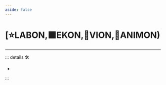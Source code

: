 ```yaml
---
aside: false
---
```

# [⭐<labor>LABON</labor>,🟩<ekos>EKON</ekos>,🔻<via>VION</via>,💜<anima>ANIMON</anima>)

---

<!-- =================================================== -->
<!-- =================================================== -->
<!-- =================================================== -->
<!-- =================================================== -->
<!-- =================================================== -->
::: details 🛠

-

:::